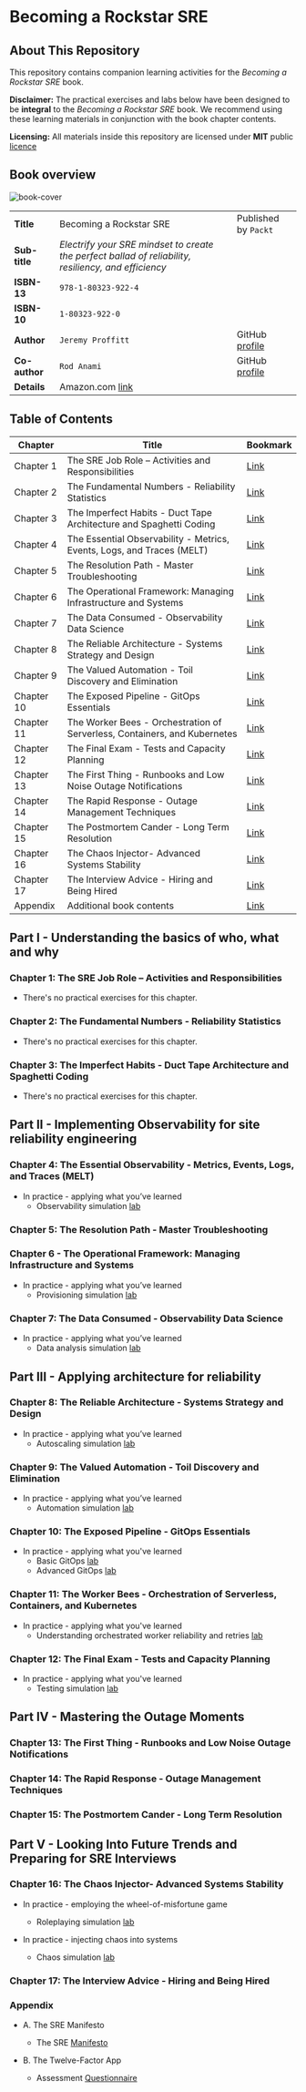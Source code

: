 # Becoming a Rockstar SRE

## About This Repository

This repository contains companion learning activities for the _Becoming a Rockstar SRE_ book.

**Disclaimer:** The practical exercises and labs below have been designed to be **integral** to the _Becoming a Rockstar SRE_ book. We recommend using these learning materials in conjunction with the book chapter contents.

**Licensing:** All materials inside this repository are licensed under **MIT** public [licence](./LICENSE.md)

## Book overview

![book-cover](./images/becoming-a-rockstar-sre.png)

| | | |
|:--------------|:--------------|:--------------|
| **Title** | Becoming a Rockstar SRE | Published by `Packt`|
| **Sub-title** | _Electrify your SRE mindset to create the perfect ballad of reliability, resiliency, and efficiency_ ||
| **ISBN-13** | `978-1-80323-922-4` | |
| **ISBN-10** | `1-80323-922-0` | |
| **Author** | `Jeremy Proffitt` | GitHub [profile](https://github.com/JeremyProffitt) |
| **Co-author** | `Rod Anami` | GitHub [profile](https://github.com/rod4n4m1) |
| **Details** | Amazon.com [link](https://a.co/d/c6cWRzh) | |

## Table of Contents

| **Chapter** | **Title** | **Bookmark** |
|-------------|-----------|--------------|
| Chapter 1 | The SRE Job Role – Activities and Responsibilities | [Link](#chapter-1-the-sre-job-role--activities-and-responsibilities) |
| Chapter 2 | The Fundamental Numbers - Reliability Statistics | [Link](#chapter-2-the-fundamental-numbers---reliability-statistics) |
| Chapter 3 | The Imperfect Habits - Duct Tape Architecture and Spaghetti Coding | [Link](#chapter-3-the-imperfect-habits---duct-tape-architecture-and-spaghetti-coding) |
| Chapter 4 | The Essential Observability - Metrics, Events, Logs, and Traces (MELT) | [Link](#chapter-4-the-essential-observability---metrics-events-logs-and-traces-melt) |
| Chapter 5 | The Resolution Path - Master Troubleshooting | [Link](#chapter-5-the-resolution-path---master-troubleshooting) |
| Chapter 6 | The Operational Framework: Managing Infrastructure and Systems | [Link](#chapter-6---the-operational-framework-managing-infrastructure-and-systems) |
| Chapter 7 | The Data Consumed - Observability Data Science | [Link](#chapter-7-the-data-consumed---observability-data-science) |
| Chapter 8 | The Reliable Architecture - Systems Strategy and Design | [Link](#chapter-8-the-reliable-architecture---systems-strategy-and-design) |
| Chapter 9 | The Valued Automation - Toil Discovery and Elimination | [Link](#chapter-9-the-valued-automation---toil-discovery-and-elimination) |
| Chapter 10 | The Exposed Pipeline - GitOps Essentials | [Link](#chapter-10-the-exposed-pipeline---gitops-essentials) |
| Chapter 11 | The Worker Bees - Orchestration of Serverless, Containers, and Kubernetes | [Link](#chapter-11-the-worker-bees---orchestration-of-serverless-containers-and-kubernetes) |
| Chapter 12 | The Final Exam - Tests and Capacity Planning | [Link](#chapter-12-the-final-exam---tests-and-capacity-planning) |
| Chapter 13 | The First Thing - Runbooks and Low Noise Outage Notifications | [Link](#chapter-13-the-first-thing---runbooks-and-low-noise-outage-notifications) |
| Chapter 14 | The Rapid Response - Outage Management Techniques | [Link](#chapter-14-the-rapid-response---outage-management-techniques) |
| Chapter 15 | The Postmortem Cander - Long Term Resolution | [Link](#chapter-15-the-postmortem-cander---long-term-resolution) |
| Chapter 16 | The Chaos Injector- Advanced Systems Stability | [Link](#chapter-16-the-chaos-injector--advanced-systems-stability) |
| Chapter 17 | The Interview Advice - Hiring and Being Hired | [Link](#chapter-17-the-interview-advice---hiring-and-being-hired) |
| Appendix | Additional book contents | [Link](#appendix) |

## Part I - Understanding the basics of who, what and why

### Chapter 1: The SRE Job Role – Activities and Responsibilities

* There's no practical exercises for this chapter.

### Chapter 2: The Fundamental Numbers - Reliability Statistics

* There's no practical exercises for this chapter.

### Chapter 3: The Imperfect Habits - Duct Tape Architecture and Spaghetti Coding

* There's no practical exercises for this chapter.

## Part II - Implementing Observability for site reliability engineering

### Chapter 4: The Essential Observability - Metrics, Events, Logs, and Traces (MELT)

* In practice - applying what you’ve learned
  * Observability simulation [lab](./Chapter-4/observability-simulation-lab.md)

### Chapter 5: The Resolution Path - Master Troubleshooting

### Chapter 6 - The Operational Framework: Managing Infrastructure and Systems

* In practice - applying what you’ve learned
  * Provisioning simulation [lab](./Chapter-6/provisioning-simulation-lab.md)

### Chapter 7: The Data Consumed - Observability Data Science

* In practice - applying what you’ve learned
  * Data analysis simulation [lab](./Chapter-7/data-analysis-simulation-lab.md)

## Part III - Applying architecture for reliability

### Chapter 8: The Reliable Architecture - Systems Strategy and Design

* In practice - applying what you’ve learned
  * Autoscaling simulation [lab](./Chapter-8/autoscaling-simulation-lab.md)

### Chapter 9: The Valued Automation - Toil Discovery and Elimination

* In practice - applying what you’ve learned
  * Automation simulation [lab](./Chapter-9/automation-simulation-lab.md)

### Chapter 10: The Exposed Pipeline - GitOps Essentials

* In practice - applying what you've learned
  * Basic GitOps [lab](./Chapter-10/aws-sam/README.md)
  * Advanced GitOps [lab](./Chapter-10/argocd/README.md)

### Chapter 11: The Worker Bees - Orchestration of Serverless, Containers, and Kubernetes

* In practice - applying what you've learned
  * Understanding orchestrated worker reliability and retries [lab](./Chapter-11/readme.md)

### Chapter 12: The Final Exam - Tests and Capacity Planning

* In practice - applying what you've learned
  * Testing simulation [lab](./Chapter-12/testing-simulation-lab.md)

## Part IV - Mastering the Outage Moments

### Chapter 13: The First Thing - Runbooks and Low Noise Outage Notifications

### Chapter 14: The Rapid Response - Outage Management Techniques

### Chapter 15: The Postmortem Cander - Long Term Resolution

## Part V - Looking Into Future Trends and Preparing for SRE Interviews

### Chapter 16: The Chaos Injector- Advanced Systems Stability

* In practice - employing the wheel-of-misfortune game
  * Roleplaying simulation [lab](./Chapter-16/roleplaying/roleplaying-simulation-lab.md)

* In practice - injecting chaos into systems
  * Chaos simulation [lab](./Chapter-16/chaos/chaos-simulation-lab.md)

### Chapter 17: The Interview Advice - Hiring and Being Hired

### Appendix

* A. The SRE Manifesto
  * The SRE [Manifesto](./Appendix/the-sre-manifesto.md)

* B. The Twelve-Factor App
  * Assessment [Questionnaire](./Appendix/12-factor-app-assess.md)
